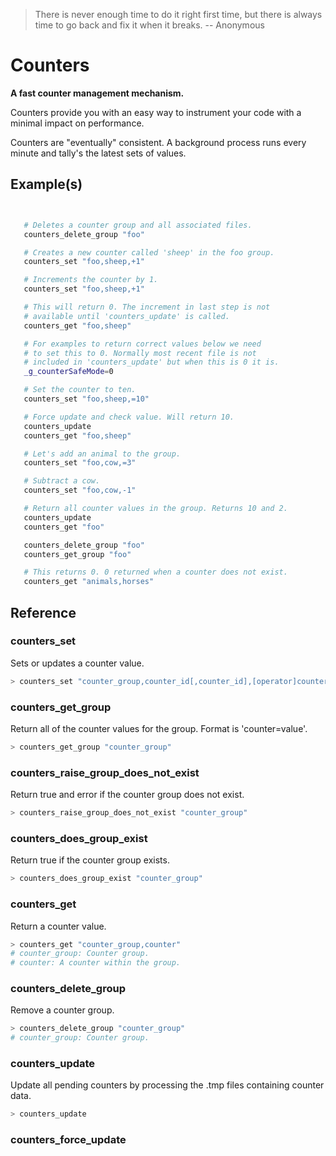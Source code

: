 > There is never enough time to do it right first time, but there is always time to go back and fix it when it breaks. -- Anonymous

# Counters

**A fast counter management mechanism.**

Counters provide you with an easy way to instrument your code with a minimal impact on performance.

Counters are "eventually" consistent. A background process runs every minute and tally's the latest sets of values. 

## Example(s)
```bash


   # Deletes a counter group and all associated files.
   counters_delete_group "foo"

   # Creates a new counter called 'sheep' in the foo group.
   counters_set "foo,sheep,+1"

   # Increments the counter by 1.
   counters_set "foo,sheep,+1"

   # This will return 0. The increment in last step is not
   # available until 'counters_update' is called.
   counters_get "foo,sheep"

   # For examples to return correct values below we need
   # to set this to 0. Normally most recent file is not
   # included in 'counters_update' but when this is 0 it is.
   _g_counterSafeMode=0

   # Set the counter to ten.
   counters_set "foo,sheep,=10"

   # Force update and check value. Will return 10.
   counters_update
   counters_get "foo,sheep"

   # Let's add an animal to the group.
   counters_set "foo,cow,=3"

   # Subtract a cow.
   counters_set "foo,cow,-1"

   # Return all counter values in the group. Returns 10 and 2.
   counters_update
   counters_get "foo"

   counters_delete_group "foo"
   counters_get_group "foo"

   # This returns 0. 0 returned when a counter does not exist.
   counters_get "animals,horses"
```

## Reference


### counters_set
Sets or updates a counter value.
```bash
> counters_set "counter_group,counter_id[,counter_id],[operator]counter_value"
```

### counters_get_group
Return all of the counter values for the group. Format is 'counter=value'.
```bash
> counters_get_group "counter_group"
```

### counters_raise_group_does_not_exist
Return true and error if the counter group does not exist.
```bash
> counters_raise_group_does_not_exist "counter_group"
```

### counters_does_group_exist
Return true if the counter group exists.
```bash
> counters_does_group_exist "counter_group"
```

### counters_get
Return a counter value.
```bash
> counters_get "counter_group,counter"
# counter_group: Counter group.
# counter: A counter within the group.
```

### counters_delete_group
Remove a counter group.
```bash
> counters_delete_group "counter_group"
# counter_group: Counter group.
```

### counters_update
Update all pending counters by processing the .tmp files containing counter data.
```bash
> counters_update
```

### counters_force_update

